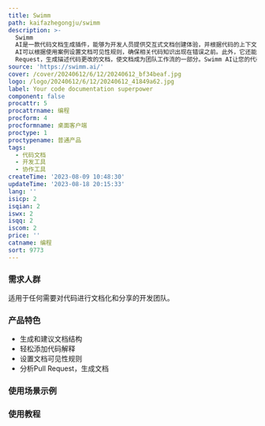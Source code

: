 ```yaml
---
title: Swimm
path: kaifazhegongju/swimm
description: >-
  Swimm
  AI是一款代码文档生成插件，能够为开发人员提供交互式文档创建体验，并根据代码的上下文生成和建议文档结构。它还可以轻松添加代码解释，提高理解和协作效率。Swimm
  AI可以根据使用案例设置文档可见性规则，确保相关代码知识出现在错误之前。此外，它还能分析Pull
  Request，生成描述代码更改的文档，使文档成为团队工作流的一部分。Swimm AI让您的代码文档化变得更加简单和高效。
source: 'https://swimm.ai/'
cover: /cover/20240612/6/12/20240612_bf34beaf.jpg
logo: /logo/20240612/6/12/20240612_41849a62.jpg
label: Your code documentation superpower
component: false
procattr: 5
procattrname: 编程
procform: 4
procformname: 桌面客户端
proctype: 1
proctypename: 普通产品
tags:
  - 代码文档
  - 开发工具
  - 协作工具
createTime: '2023-08-09 10:48:30'
updateTime: '2023-08-18 20:15:33'
lang: ''
isicp: 2
isqian: 2
iswx: 2
isqq: 2
iscom: 2
price: ''
catname: 编程
sort: 9773
---
```




### 需求人群
适用于任何需要对代码进行文档化和分享的开发团队。

### 产品特色
- 生成和建议文档结构
- 轻松添加代码解释
- 设置文档可见性规则
- 分析Pull Request，生成文档

### 使用场景示例


### 使用教程


  
